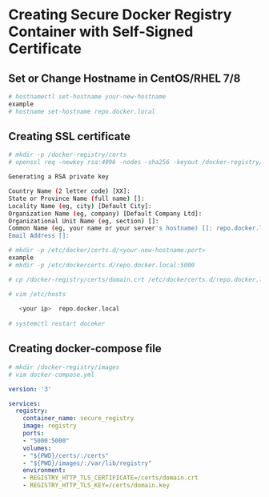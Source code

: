 # Creating Secure Docker Registry Container with Self-Signed Certificate
## Set or Change Hostname in CentOS/RHEL 7/8
```bash
# hostnamectl set-hostname your-new-hostname
example
# hostname set-hostname repo.docker.local
```
## Creating SSL certificate
```bash
# mkdir -p /docker-registry/certs
# openssl req -newkey rsa:4096 -nodes -sha256 -keyout /docker-registry/certs/domain.key -x509 -days 356 -out /docker-registry/certs/domain.crt

Generating a RSA private key

Country Name (2 letter code) [XX]:
State or Province Name (full name) []:
Locality Name (eg, city) [Default City]:
Organization Name (eg, company) [Default Company Ltd]:
Organizational Unit Name (eg, section) []:
Common Name (eg, your name or your server's hostname) []: repo.docker.local  ****your prefered hostname****
Email Address []:
```
```bash
# mkdir -p /etc/docker/certs.d/<your-new-hostname:port>
example
# mkdir -p /etc/dockercerts.d/repo.docker.local:5000

# cp /docker-registry/certs/domain.crt /etc/dockercerts.d/repo.docker.local:5000/ca/crt

# vim /etc/hosts
   
   <your ip>  repo.docker.local
   
# systemctl restart doceker
```
## Creating docker-compose file
```bash
# mkdir /docker-registry/images
# vim docker-compose.yml
```

```yml
version: '3'

services:
  registry:
    container_name: secure_registry
    image: registry
    ports:
    - "5000:5000"
    volumes:
    - "${PWD}/certs/:/certs"
    - "${PWD}/images/:/var/lib/registry"
    environment:
    - REGISTRY_HTTP_TLS_CERTIFICATE=/certs/domain.crt
    - REGISTRY_HTTP_TLS_KEY=/certs/domain.key
 
    
